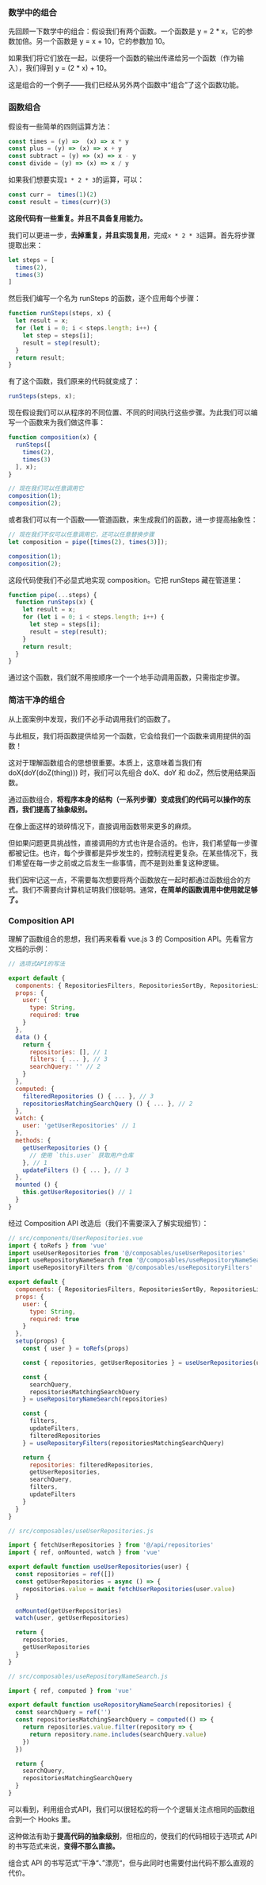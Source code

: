 ### 数学中的组合

先回顾一下数学中的组合：假设我们有两个函数。一个函数是 y = 2 * x，它的参数加倍。另一个函数是 y = x + 10，它的参数加 10。

如果我们将它们放在一起，以便将一个函数的输出传递给另一个函数（作为输入），我们得到 y = (2 * x) + 10。

这是组合的一个例子——我们已经从另外两个函数中“组合”了这个函数功能。



### 函数组合

假设有一些简单的四则运算方法：

```js
const times = (y) =>  (x) => x * y  
const plus = (y) => (x) => x + y
const subtract = (y) => (x) => x - y
const divide = (y) => (x) => x / y
```

如果我们想要实现`1 * 2 * 3`的运算，可以：

~~~js
const curr =  times(1)(2)
const result = times(curr)(3)
~~~

**这段代码有一些重复。并且不具备复用能力。**

我们可以更进一步，**去掉重复，并且实现复用**，完成`x * 2 * 3`运算。首先将步骤提取出来：

~~~js
let steps = [
  times(2),
  times(3)
]
~~~

然后我们编写一个名为 runSteps 的函数，逐个应用每个步骤：

~~~js
function runSteps(steps, x) {
  let result = x;
  for (let i = 0; i < steps.length; i++) {
    let step = steps[i];
    result = step(result);
  }
  return result;
}
~~~

有了这个函数，我们原来的代码就变成了：

~~~js
runSteps(steps, x);
~~~

现在假设我们可以从程序的不同位置、不同的时间执行这些步骤。为此我们可以编写一个函数来为我们做这件事：

~~~js
function composition(x) {
  runSteps([
    times(2),
    times(3)
  ], x);
}

// 现在我们可以任意调用它
composition(1);
composition(2);
~~~

或者我们可以有一个函数——管道函数，来生成我们的函数，进一步提高抽象性：

```js
// 现在我们不仅可以任意调用它，还可以任意替换步骤
let composition = pipe([times(2), times(3)]);

composition(1);
composition(2);
```

这段代码使我们不必显式地实现 composition。它把 runSteps 藏在管道里：

~~~js
function pipe(...steps) {
  function runSteps(x) {
    let result = x;
    for (let i = 0; i < steps.length; i++) {
      let step = steps[i];
      result = step(result);
    }
    return result;
  }
}
~~~

通过这个函数，我们就不用按顺序一个一个地手动调用函数，只需指定步骤。



### 简洁干净的组合

从上面案例中发现，我们不必手动调用我们的函数了。

与此相反，我们将函数提供给另一个函数，它会给我们一个函数来调用提供的函数！

这对于理解函数组合的思想很重要。本质上，这意味着当我们有 doX(doY(doZ(thing))) 时，我们可以先组合 doX、doY 和 doZ，然后使用结果函数。

通过函数组合，**将程序本身的结构（一系列步骤）变成我们的代码可以操作的东西，我们提高了抽象级别。**

在像上面这样的琐碎情况下，直接调用函数带来更多的麻烦。

但如果问题更具挑战性，直接调用的方式也许是合适的。也许，我们希望每一步骤都被记住。也许，每个步骤都是异步发生的，控制流程更复杂。在某些情况下，我们希望在每一步之前或之后发生一些事情，而不是到处重复这种逻辑。

我们因牢记这一点，不需要每次想要将两个函数放在一起时都通过函数组合的方式。我们不需要向计算机证明我们很聪明。通常，**在简单的函数调用中使用就足够了。**





### Composition API

理解了函数组合的思想，我们再来看看 vue.js 3 的 Composition API。先看官方文档的示例：

```js
// 选项式API的写法

export default {
  components: { RepositoriesFilters, RepositoriesSortBy, RepositoriesList },
  props: {
    user: { 
      type: String,
      required: true
    }
  },
  data () {
    return {
      repositories: [], // 1
      filters: { ... }, // 3
      searchQuery: '' // 2
    }
  },
  computed: {
    filteredRepositories () { ... }, // 3
    repositoriesMatchingSearchQuery () { ... }, // 2
  },
  watch: {
    user: 'getUserRepositories' // 1
  },
  methods: {
    getUserRepositories () {
      // 使用 `this.user` 获取用户仓库
    }, // 1
    updateFilters () { ... }, // 3
  },
  mounted () {
    this.getUserRepositories() // 1
  }
}
```

经过 Composition API 改造后（我们不需要深入了解实现细节）：

```js
// src/components/UserRepositories.vue
import { toRefs } from 'vue'
import useUserRepositories from '@/composables/useUserRepositories'
import useRepositoryNameSearch from '@/composables/useRepositoryNameSearch'
import useRepositoryFilters from '@/composables/useRepositoryFilters'

export default {
  components: { RepositoriesFilters, RepositoriesSortBy, RepositoriesList },
  props: {
    user: {
      type: String,
      required: true
    }
  },
  setup(props) {
    const { user } = toRefs(props)

    const { repositories, getUserRepositories } = useUserRepositories(user)

    const {
      searchQuery,
      repositoriesMatchingSearchQuery
    } = useRepositoryNameSearch(repositories)

    const {
      filters,
      updateFilters,
      filteredRepositories
    } = useRepositoryFilters(repositoriesMatchingSearchQuery)

    return {
      repositories: filteredRepositories,
      getUserRepositories,
      searchQuery,
      filters,
      updateFilters
    }
  }
}
```

```js
// src/composables/useUserRepositories.js

import { fetchUserRepositories } from '@/api/repositories'
import { ref, onMounted, watch } from 'vue'

export default function useUserRepositories(user) {
  const repositories = ref([])
  const getUserRepositories = async () => {
    repositories.value = await fetchUserRepositories(user.value)
  }

  onMounted(getUserRepositories)
  watch(user, getUserRepositories)

  return {
    repositories,
    getUserRepositories
  }
}
```

```js
// src/composables/useRepositoryNameSearch.js

import { ref, computed } from 'vue'

export default function useRepositoryNameSearch(repositories) {
  const searchQuery = ref('')
  const repositoriesMatchingSearchQuery = computed(() => {
    return repositories.value.filter(repository => {
      return repository.name.includes(searchQuery.value)
    })
  })

  return {
    searchQuery,
    repositoriesMatchingSearchQuery
  }
}
```

可以看到，利用组合式API，我们可以很轻松的将一个个逻辑关注点相同的函数组合到一个 Hooks 里。

这种做法有助于**提高代码的抽象级别**，但相应的，使我们的代码相较于选项式 API 的书写范式来说，**变得不那么直接。**

组合式 API 的书写范式”干净“、”漂亮“，但与此同时也需要付出代码不那么直观的代价。


